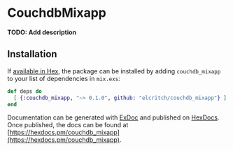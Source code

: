 # CouchdbMixapp

**TODO: Add description**

## Installation

If [available in Hex](https://hex.pm/docs/publish), the package can be installed
by adding `couchdb_mixapp` to your list of dependencies in `mix.exs`:

```elixir
def deps do
  [ {:couchdb_mixapp, "~> 0.1.0", github: "elcritch/couchdb_mixapp"} ]
end
```

Documentation can be generated with [ExDoc](https://github.com/elixir-lang/ex_doc)
and published on [HexDocs](https://hexdocs.pm). Once published, the docs can
be found at [https://hexdocs.pm/couchdb_mixapp](https://hexdocs.pm/couchdb_mixapp).
